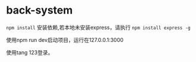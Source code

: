 # back-system
`npm install` 安装依赖,若本地未安装express，请执行 `npm install express -g`

使用npm run dev启动项目，运行在127.0.0.1:3000

使用tang  123登录。
